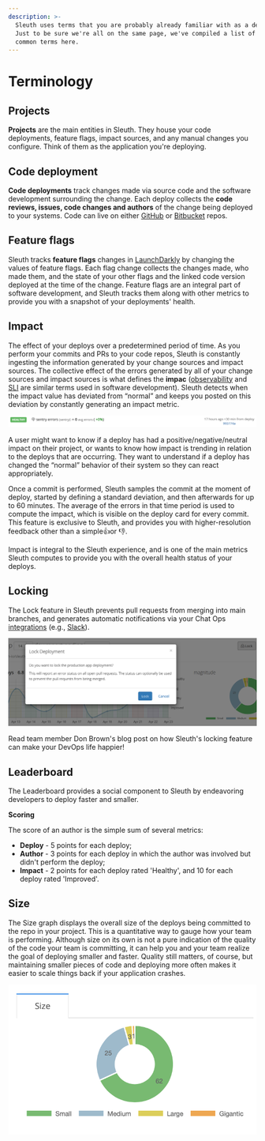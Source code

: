 ```yaml
---
description: >-
  Sleuth uses terms that you are probably already familiar with as a developer.
  Just to be sure we're all on the same page, we've compiled a list of some
  common terms here.
---
```


# Terminology

## Projects

**Projects** are the main entities in Sleuth. They house your code deployments, feature flags, impact sources, and any manual changes you configure. Think of them as the application you're deploying.  

## Code deployment

**Code deployments** track changes made via source code and the software development surrounding the change. Each deploy collects the **code reviews, issues, code changes and authors** of the change being deployed to your systems. Code can live on either [GitHub](integrations-1/change-sources/code-deployment/github.md) or [Bitbucket](integrations-1/change-sources/code-deployment/bitbucket.md) repos. 

## Feature flags

Sleuth tracks **feature flags** changes in [LaunchDarkly](integrations-1/change-sources/feature-flags/launchdarkly.md) by changing the values of feature flags. Each flag change collects the changes made, who made them, and the state of your other flags and the linked code version deployed at the time of the change. Feature flags are an integral part of software development, and Sleuth tracks them along with other metrics to provide you with a snapshot of your deployments' health. 

## Impact

The effect of your deploys over a predetermined period of time. As you perform your commits and PRs to your code repos, Sleuth is constantly ingesting the information generated by your change sources and impact sources. The collective effect of the errors generated by all of your change sources and impact sources is what defines the **impac** \([observability](https://en.wikipedia.org/wiki/Observability) and [SLI](https://en.wikipedia.org/wiki/Service_level_indicator) are similar terms used in software development\). Sleuth detects when the impact value has deviated from “normal” and keeps you posted on this deviation by constantly generating an impact metric. 

![](.gitbook/assets/impact-banner.png)

A user might want to know if a deploy has had a positive/negative/neutral impact on their project, or wants to know how impact is trending in relation to the deploys that are occurring. They want to understand if a deploy has changed the “normal” behavior of their system so they can react appropriately.

Once a commit is performed, Sleuth samples the commit at the moment of deploy, started by defining a standard deviation, and then afterwards for up to 60 minutes. The average of the errors in that time period is used to compute the impact, which is visible on the deploy card for every commit. This feature is exclusive to Sleuth, and provides you with higher-resolution feedback other than a simple👍or 👎. 

Impact is integral to the Sleuth experience, and is one of the main metrics Sleuth computes to provide you with the overall health status of your deploys. 

## Locking

 The Lock feature in Sleuth prevents pull requests from merging into main branches, and generates automatic notifications via your Chat Ops [integrations]() \(e.g., [Slack](integrations-1/chat-ops/slack.md)\). 

![Locking a project/deployment is as easy as pressing one button](.gitbook/assets/sleuth-lock-blog-button.png)

Read team member Don Brown's blog post on how Sleuth's locking feature can make your DevOps life happier! 

## Leaderboard

The Leaderboard provides a social component to Sleuth by endeavoring developers to deploy faster and smaller. 

**Scoring**

The score of an author is the simple sum of several metrics:

* **Deploy** - 5 points for each deploy;
* **Author** - 3 points for each deploy in which the author was involved but didn't perform the deploy;
* **Impact** - 2 points for each deploy rated 'Healthy', and 10 for each deploy rated 'Improved'.

## Size

The Size graph displays the overall size of the deploys being committed to the repo in your project. This is a quantitative way to gauge how your team is performing. Although size on its own is not a pure indication of the quality of the code your team is committing, it can help you and your team realize the goal of deploying smaller and faster. Quality still matters, of course, but maintaining smaller pieces of code and deploying more often makes it easier to scale things back if your application crashes. 

![Size graph on the Dashboard](.gitbook/assets/screen-shot-2020-04-29-at-2.19.19-pm.png)

